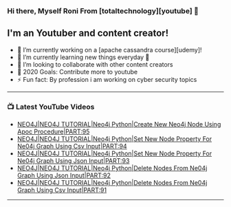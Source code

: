 ### Hi there, Myself Roni From [totaltechnology][youtube] 👋

## I'm an Youtuber and content creator!
- 🔭 I’m currently working on a [apache cassandra course][udemy]!
- 🌱 I’m currently learning new things everyday 🤣
- 👯 I’m looking to collaborate with other content creators
- 🥅 2020 Goals: Contribute more to youtube
- ⚡ Fun fact: By profession i am working on cyber security topics



---

### 📺 Latest YouTube Videos
<!-- YOUTUBE:START -->
- [NEO4J|NEO4J TUTORIAL|Neo4j Python|Create New Neo4j Node Using Apoc Procedure|PART:95](https://www.youtube.com/watch?v=FsymJ9e9ocM)
- [NEO4J|NEO4J TUTORIAL|Neo4j Python|Set New Node Property For Ne04j Graph  Using Csv Input|PART:94](https://www.youtube.com/watch?v=8xXzSCheXNc)
- [NEO4J|NEO4J TUTORIAL|Neo4j Python|Set New Node Property For Ne04j Graph  Using Json Input|PART:93](https://www.youtube.com/watch?v=sJqQ2vt9Clo)
- [NEO4J|NEO4J TUTORIAL|Neo4j Python|Delete Nodes From Ne04j Graph  Using Json Input|PART:92](https://www.youtube.com/watch?v=sgIVsU-qTdg)
- [NEO4J|NEO4J TUTORIAL|Neo4j Python|Delete Nodes From Ne04j Graph  Using Csv Input|PART:91](https://www.youtube.com/watch?v=MDu-yAim1NM)
<!-- YOUTUBE:END -->

---



